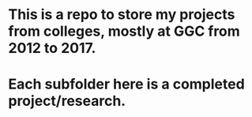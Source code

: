 # This is a repo to store my projects from colleges, mostly at GGC from 2012 to 2017. 
# Each subfolder here is a completed project/research.
